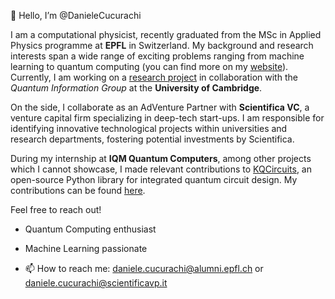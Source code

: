 👋 Hello, I’m @DanieleCucurachi 

I am a computational physicist, recently graduated from the MSc in Applied Physics programme at **EPFL** in Switzerland. My background and research interests span a wide range of exciting problems ranging from machine learning to quantum computing (you can find more on my [website](https://danielecucurachi.github.io/personal-website/)). Currently, I am working on a [research project](https://danielecucurachi.github.io/personal-website/project/qmcmc/) in collaboration with the *Quantum Information Group* at the **University of Cambridge**.

On the side, I collaborate as an AdVenture Partner with **Scientifica VC**, a venture capital firm specializing in deep-tech start-ups. I am responsible for identifying innovative technological projects within universities and research departments, fostering potential investments by Scientifica.

During my internship at **IQM Quantum Computers**, among other projects which I cannot showcase, I made relevant contributions to [KQCircuits](https://github.com/iqm-finland/KQCircuits), an open-source Python library for integrated quantum circuit design. My contributions can be found [here](https://github.com/iqm-finland/KQCircuits/commits?author=danielecucurachiiqm).

Feel free to reach out!

- Quantum Computing enthusiast

- Machine Learning passionate

- 📫 How to reach me: daniele.cucurachi@alumni.epfl.ch or daniele.cucurachi@scientificavp.it
